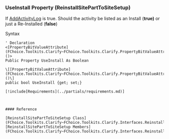 ﻿### UseInstall Property (ReinstallSitePartToSiteSetup)

If [AddActivityLog](FChoice.Toolkits.Clarify~FChoice.Toolkits.Clarify.Interfaces.ReinstallSitePartToSiteSetup~AddActivityLog.md) is true. Should the activity be listed as an Install (**true)** or just a Re-Installed (**false**)

Syntax

```vbnet
' Declaration
<[PropertyBitValueAttribute](FChoice.Toolkits.Clarify~FChoice.Toolkits.Clarify.PropertyBitValueAttribute.md)()>
Public Property UseInstall As Boolean

\[[PropertyBitValueAttribute](FChoice.Toolkits.Clarify~FChoice.Toolkits.Clarify.PropertyBitValueAttribute.md)()\]
public bool UseInstall {get; set;}

[!include[Requirements](../partials/requirements.md)]



#### Reference

[ReinstallSitePartToSiteSetup Class](FChoice.Toolkits.Clarify~FChoice.Toolkits.Clarify.Interfaces.ReinstallSitePartToSiteSetup.md)  
[ReinstallSitePartToSiteSetup Members](FChoice.Toolkits.Clarify~FChoice.Toolkits.Clarify.Interfaces.ReinstallSitePartToSiteSetup_members.md)